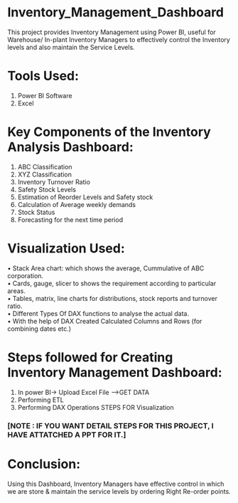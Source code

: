 # Inventory_Management_Dashboard

This project provides Inventory Management using Power BI, useful for Warehouse/ In-plant Inventory Managers to effectively control the Inventory levels and also maintain the Service Levels.

# Tools Used:

1. Power BI Software
2. Excel

# Key Components of the Inventory Analysis Dashboard:

1. ABC Classification
2. XYZ Classification
3. Inventory Turnover Ratio
4. Safety Stock Levels
5. Estimation of Reorder Levels and Safety stock
6. Calculation of Average weekly demands
7. Stock Status
8. Forecasting for the next time period

# Visualization Used:

• Stack Area chart: which shows the average, Cummulative of ABC corporation.<br>
• Cards, gauge, slicer to shows the requirement according to particular areas.<br>
• Tables, matrix, line charts for distributions, stock reports and turnover ratio.<br>
• Different Types Of DAX functions to analyse the actual data.<br>
• With the help of DAX Created Calculated Columns and Rows (for combining dates etc.)

# Steps followed for Creating Inventory Management Dashboard:

1. In power BI-> Upload Excel File -->GET DATA
2. Performing ETL
3. Performing DAX Operations STEPS FOR Visualization

### [NOTE : IF YOU WANT DETAIL STEPS FOR THIS PROJECT, I HAVE ATTATCHED A PPT FOR IT.]

# Conclusion:

Using this Dashboard, Inventory Managers have effective control in which we are store & maintain the service levels by ordering Right Re-order points.
